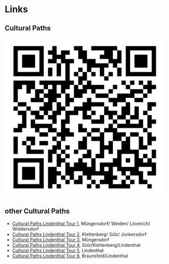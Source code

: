 # Links

## Cultural Paths

![QR-Code](images/05315000-b03-t05.png)

## other Cultural Paths

*   [Cultural Paths Lindenthal Tour 1](index.html?id=05315000-b03-t01&lng=en), Müngersdorf/ Weiden/ Lövenich/ Widdersdorf
*   [Cultural Paths Lindenthal Tour 2](index.html?id=05315000-b03-t02&lng=en), Klettenberg/ Sülz/ Junkersdorf
*   [Cultural Paths Lindenthal Tour 3](index.html?id=05315000-b03-t03&lng=en), Müngersdorf
*   [Cultural Paths Lindenthal Tour 4](index.html?id=05315000-b03-t04&lng=en), Sülz/Klettenberg/Lindenthal
*   [Cultural Paths Lindenthal Tour 5](index.html?id=05315000-b03-t05&lng=en), Lindenthal
*   [Cultural Paths Lindenthal Tour 6](index.html?id=05315000-b03-t06&lng=en), Braunsfeld/Lindenthal